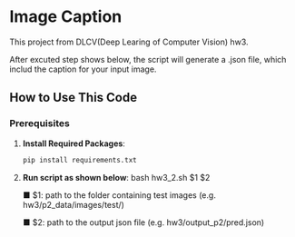 # Image Caption

This project from DLCV(Deep Learing of Computer Vision) hw3.

After excuted step shows below, the script will generate a .json file, which includ the caption for your input image.

## How to Use This Code

### Prerequisites

1. **Install Required Packages**: 
   ```bash
   pip install requirements.txt
    ```
2. **Run script as shown below**:
    bash hw3_2.sh $1 \$2

    ■ $1: path to the folder containing test images (e.g. hw3/p2_data/images/test/)

    ■ $2: path to the output json file (e.g. hw3/output_p2/pred.json)